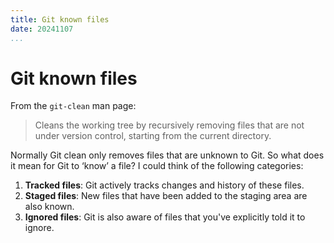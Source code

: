 ```yaml
---
title: Git known files
date: 20241107
...
```


# Git known files

From the `git-clean` man page:

> Cleans the working tree by recursively removing files that are not under
> version control, starting from the current directory.

Normally Git clean only removes files that are unknown to Git. So what does it
mean for Git to ‘know’ a file? I could think of the following categories:

1. **Tracked files**: Git actively tracks changes and history of these files.
2. **Staged files**: New files that have been added to the staging area are also
   known.
3. **Ignored files**: Git is also aware of files that you've explicitly told it
   to ignore.
